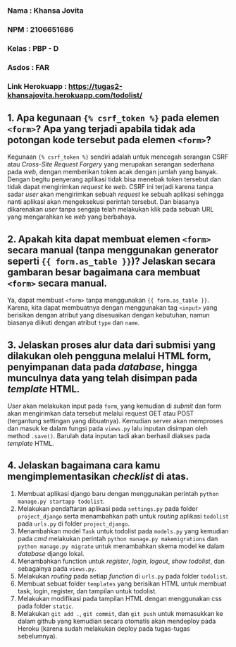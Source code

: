 ### Nama       : Khansa Jovita
### NPM        : 2106651686
### Kelas      : PBP - D
### Asdos      : FAR
### Link Herokuapp : https://tugas2-khansajovita.herokuapp.com/todolist/

## 1. Apa kegunaan `{% csrf_token %}` pada elemen `<form>`? Apa yang terjadi apabila tidak ada potongan kode tersebut pada elemen `<form>`?
Kegunaan `{% csrf_token %}` sendiri adalah untuk mencegah serangan CSRF atau _Cross-Site Request Forgery_ yang merupakan serangan sederhana pada _web_, dengan memberikan token acak dengan jumlah yang banyak. Dengan begitu penyerang aplikasi tidak bisa menebak token tersebut dan tidak dapat mengirimkan _request_ ke _web_. CSRF ini terjadi karena tanpa sadar _user_ akan mengirimkan sebuah _request_ ke sebuah aplikasi sehingga nanti aplikasi akan mengeksekusi perintah tersebut. Dan biasanya  dikarenakan _user_ tanpa sengaja telah melakukan klik pada sebuah URL yang mengarahkan ke _web_ yang berbahaya. 

## 2. Apakah kita dapat membuat elemen `<form>` secara manual (tanpa menggunakan generator seperti `{{ form.as_table }}`)? Jelaskan secara gambaran besar bagaimana cara membuat `<form>` secara manual.
Ya, dapat membuat `<form>` tanpa menggunakan `{{ form.as_table }}`. Karena, kita dapat membuatnya dengan menggunakan tag `<input>` yang berisikan dengan atribut yang disesuaikan dengan kebutuhan, namun biasanya diikuti dengan atribut `type` dan `name`.

## 3. Jelaskan proses alur data dari submisi yang dilakukan oleh pengguna melalui HTML form, penyimpanan data pada _database_, hingga munculnya data yang telah disimpan pada _template_ HTML.
_User_ akan melakukan input pada `form`, yang kemudian di _submit_ dan form akan mengirimkan data tersebut melalui request GET atau POST (tergantung settingan yang dibuatnya). Kemudian server akan memproses dan masuk ke dalam fungsi pada `views.py` lalu inputan disimpan oleh method `.save()`. Barulah data inputan tadi akan berhasil diakses pada _template_ HTML.

## 4.  Jelaskan bagaimana cara kamu mengimplementasikan _checklist_ di atas.
1. Membuat aplikasi django baru dengan menggunakan perintah `python manage.py startapp todolist`.
2. Melakukan pendaftaran aplikasi pada `settings.py` pada folder `project_django` serta menambahkan path untuk _routing_ aplikasi `todolist` pada `urls.py` di folder `project_django`.
3. Menambahkan model `Task` untuk todolist pada `models.py` yang kemudian pada _cmd_ melakukan perintah `python manage.py makemigrations` dan `python manage.py migrate` untuk menambahkan skema model ke dalam _database_ django lokal.
4. Menambahkan function untuk _register_, _login_, _logout_, _show todolist_, dan sebagainya pada `views.py`.
5. Melakukan _routing_ pada setiap _function_ di `urls.py` pada folder `todolist`.
6. Membuat sebuat folder `templates` yang berisikan HTML untuk membuat task, login, register, dan tampilan untuk todolist.
7. Melakukan modifikasi pada tampilan HTML dengan menggunakan css pada folder `static`.
8. Melakukan `git add .`, `git commit`, dan `git push` untuk memasukkan ke dalam github yang kemudian secara otomatis akan mendeploy pada Heroku (karena sudah melakukan deploy pada tugas-tugas sebelumnya).
